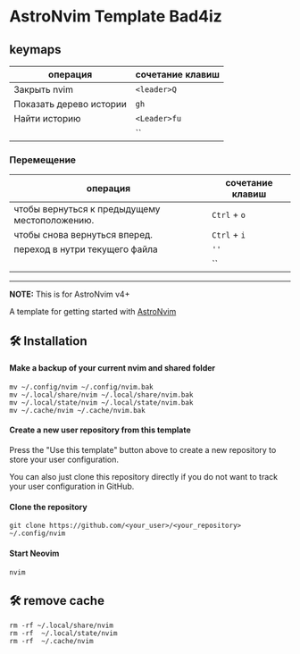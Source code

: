 # AstroNvim Template Bad4iz

## keymaps

| операция                | сочетание клавиш |
| ----------------------- | ---------------- |
| Закрыть nvim            | `<leader>Q`      |
| Показать дерево истории | `gh`             |
| Найти историю           | `<Leader>fu`     |
|                         | ``               |

### Перемещение

| операция                                      | сочетание клавиш |
| --------------------------------------------- | ---------------- |
| чтобы вернуться к предыдущему местоположению. | `Ctrl` + `o`     |
| чтобы снова вернуться вперед.                 | `Ctrl` + `i`     |
| переход в нутри текущего файла                | `''`             |
|                                               | ``               |

---

**NOTE:** This is for AstroNvim v4+

A template for getting started with [AstroNvim](https://github.com/AstroNvim/AstroNvim)

## 🛠️ Installation

#### Make a backup of your current nvim and shared folder

```shell
mv ~/.config/nvim ~/.config/nvim.bak
mv ~/.local/share/nvim ~/.local/share/nvim.bak
mv ~/.local/state/nvim ~/.local/state/nvim.bak
mv ~/.cache/nvim ~/.cache/nvim.bak
```

#### Create a new user repository from this template

Press the "Use this template" button above to create a new repository to store your user configuration.

You can also just clone this repository directly if you do not want to track your user configuration in GitHub.

#### Clone the repository

```shell
git clone https://github.com/<your_user>/<your_repository> ~/.config/nvim
```

#### Start Neovim

```shell
nvim
```

## 🛠️ remove cache

```shell
rm -rf ~/.local/share/nvim
rm -rf  ~/.local/state/nvim
rm -rf  ~/.cache/nvim
```
